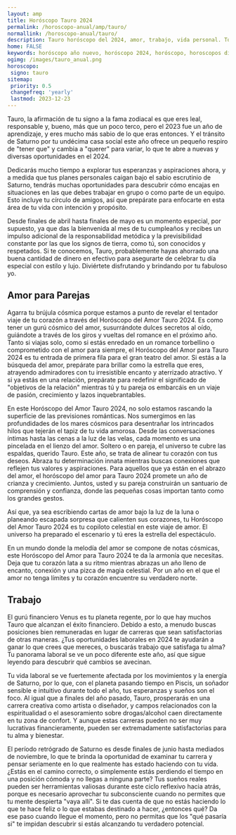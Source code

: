 ```yaml
---
layout: amp
title: Horóscopo Tauro 2024 
permalink: /horoscopo-anual/amp/tauro/
normallink: /horoscopo-anual/tauro/
description: Tauro horóscopo del 2024, amor, trabajo, vida personal. Todas las predicciones para Tauro 2024 gratis. Disfruta este año nuevo.
home: FALSE
keywords: horóscopo año nuevo, horóscopo 2024, horóscopo, horoscopos diarios gratis del dia de hoy, horóscopo diario gratis,horóscopo ano nuevo 2024, horóscopo esperanza gracia, horoscopo Tauro 2024, horoscop, horóscopos gratis, horoscopo Tauro, horoscopo Tauro 2024 gratis, Tarot, Astrologia, Zodíaco, Tauro, horoscopo gratis,tarot en femenino,videncia gratuita,horoscopos gratuitos,horóscopos, astrologia,videncia gratis
ogimg: /images/tauro_anual.png
horoscopo:
 signo: tauro
sitemap:
 priority: 0.5
 changefreq: 'yearly'
 lastmod: 2023-12-23
---
```





Tauro, la afirmación de tu signo a la fama zodiacal es que eres leal, responsable y, bueno, más que un poco terco, pero el 2023 fue un año de aprendizaje, y eres mucho más sabio de lo que eras entonces. Y el tránsito de Saturno por tu undécima casa social este año ofrece un pequeño respiro de "tener que" y cambia a "querer" para variar, lo que te abre a nuevas y diversas oportunidades en el 2024.

Dedicarás mucho tiempo a explorar tus esperanzas y aspiraciones ahora, y a medida que tus planes personales caigan bajo el sabio escrutinio de Saturno, tendrás muchas oportunidades para descubrir cómo encajas en situaciones en las que debes trabajar en grupo o como parte de un equipo. Esto incluye tu círculo de amigos, así que prepárate para enfocarte en esta área de tu vida con intención y propósito.

Desde finales de abril hasta finales de mayo es un momento especial, por supuesto, ya que das la bienvenida al mes de tu cumpleaños y recibes un impulso adicional de la responsabilidad metódica y la previsibilidad constante por las que los signos de tierra, como tú, son conocidos y respetados. Si te conocemos, Tauro, probablemente hayas ahorrado una buena cantidad de dinero en efectivo para asegurarte de celebrar tu día especial con estilo y lujo. Diviértete disfrutando y brindando por tu fabuloso yo.



## Amor para Parejas

Agarra tu brújula cósmica porque estamos a punto de revelar el tentador viaje de tu corazón a través del Horóscopo del Amor Tauro 2024. Es como tener un gurú cósmico del amor, susurrándote dulces secretos al oído, guiándote a través de los giros y vueltas del romance en el próximo año. Tanto si viajas solo, como si estás enredado en un romance torbellino o comprometido con el amor para siempre, el Horóscopo del Amor para Tauro 2024 es tu entrada de primera fila para el gran teatro del amor. Si estás a la búsqueda del amor, prepárate para brillar como la estrella que eres, atrayendo admiradores con tu irresistible encanto y aterrizado atractivo. Y si ya estás en una relación, prepárate para redefinir el significado de "objetivos de la relación" mientras tú y tu pareja os embarcáis en un viaje de pasión, crecimiento y lazos inquebrantables.

En este Horóscopo del Amor Tauro 2024, no solo estamos rascando la superficie de las previsiones románticas. Nos sumergimos en las profundidades de los mares cósmicos para desentrañar los intrincados hilos que tejerán el tapiz de tu vida amorosa. Desde las conversaciones íntimas hasta las cenas a la luz de las velas, cada momento es una pincelada en el lienzo del amor. Soltero o en pareja, el universo te cubre las espaldas, querido Tauro. Este año, se trata de alinear tu corazón con tus deseos. Abraza tu determinación innata mientras buscas conexiones que reflejen tus valores y aspiraciones. Para aquellos que ya están en el abrazo del amor, el horóscopo del amor para Tauro 2024 promete un año de crianza y crecimiento. Juntos, usted y su pareja construirán un santuario de comprensión y confianza, donde las pequeñas cosas importan tanto como los grandes gestos.

Así que, ya sea escribiendo cartas de amor bajo la luz de la luna o planeando escapada sorpresa que calienten sus corazones, tu Horóscopo del Amor Tauro 2024 es tu copiloto celestial en este viaje de amor. El universo ha preparado el escenario y tú eres la estrella del espectáculo.

En un mundo donde la melodía del amor se compone de notas cósmicas, este Horóscopo del Amor para Tauro 2024 te da la armonía que necesitas. Deja que tu corazón lata a su ritmo mientras abrazas un año lleno de encanto, conexión y una pizca de magia celestial. Por un año en el que el amor no tenga límites y tu corazón encuentre su verdadero norte.



## Trabajo

El gurú financiero Venus es tu planeta regente, por lo que hay muchos Tauro que alcanzan el éxito financiero. Debido a esto, a menudo buscas posiciones bien remuneradas en lugar de carreras que sean satisfactorias de otras maneras. ¿Tus oportunidades laborales en 2024 te ayudarán a ganar lo que crees que mereces, o buscarás trabajo que satisfaga tu alma? Tu panorama laboral se ve un poco diferente este año, así que sigue leyendo para descubrir qué cambios se avecinan.

Tu vida laboral se ve fuertemente afectada por los movimientos y la energía de Saturno, por lo que, con el planeta pasando tiempo en Piscis, un soñador sensible e intuitivo durante todo el año, tus esperanzas y sueños son el foco. Al igual que a finales del año pasado, Tauro, prosperarás en una carrera creativa como artista o diseñador, y campos relacionados con la espiritualidad o el asesoramiento sobre drogas/alcohol caen directamente en tu zona de confort. Y aunque estas carreras pueden no ser muy lucrativas financieramente, pueden ser extremadamente satisfactorias para tu alma y bienestar.

El período retrógrado de Saturno es desde finales de junio hasta mediados de noviembre, lo que te brinda la oportunidad de examinar tu carrera y pensar seriamente en lo que realmente has estado haciendo con tu vida. ¿Estás en el camino correcto, o simplemente estás perdiendo el tiempo en una posición cómoda y no llegas a ninguna parte? Tus sueños reales pueden ser herramientas valiosas durante este ciclo reflexivo hacia atrás, porque es necesario aprovechar tu subconsciente cuando no permites que tu mente despierta "vaya allí". Si te das cuenta de que no estás haciendo lo que te hace feliz o lo que estabas destinado a hacer, ¿entonces qué? Da ese paso cuando llegue el momento, pero no permitas que los "qué pasaría si" te impidan descubrir si estás alcanzando tu verdadero potencial.